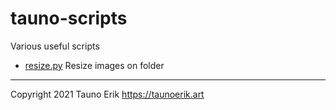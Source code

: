 # tauno-scripts

Various useful scripts

* [resize.py](./resize.md) Resize images on folder

___

Copyright 2021 Tauno Erik https://taunoerik.art
